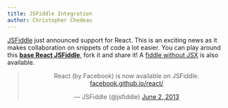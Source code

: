 ```yaml
---
title: JSFiddle Integration
author: Christopher Chedeau
---
```


[JSFiddle](https://jsfiddle.net) just announced support for React. This is an exciting news as it makes collaboration on snippets of code a lot easier. You can play around this **[base React JSFiddle](https://jsfiddle.net/vjeux/kb3gN/)**, fork it and share it! A [fiddle without JSX](https://jsfiddle.net/vjeux/VkebS/) is also available.


<blockquote class="twitter-tweet" align="center"><p>React (by Facebook) is now available on JSFiddle. <a href="http://t.co/wNQf9JPv5u" title="http://facebook.github.io/react/">facebook.github.io/react/</a></p>&mdash; JSFiddle (@jsfiddle) <a href="https://twitter.com/jsfiddle/status/341114115781177344">June 2, 2013</a></blockquote>
<script async src="//platform.twitter.com/widgets.js" charset="utf-8"></script>
